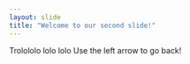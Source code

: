 ```yaml
---
layout: slide
title: "Welcome to our second slide!"
---
```

Trolololo lolo lolo
Use the left arrow to go back!
